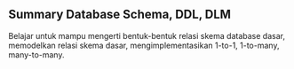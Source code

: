 ## Summary Database Schema, DDL, DLM

Belajar untuk mampu mengerti bentuk-bentuk relasi skema database dasar, memodelkan relasi skema dasar, mengimplementasikan 1-to-1, 1-to-many, many-to-many.
